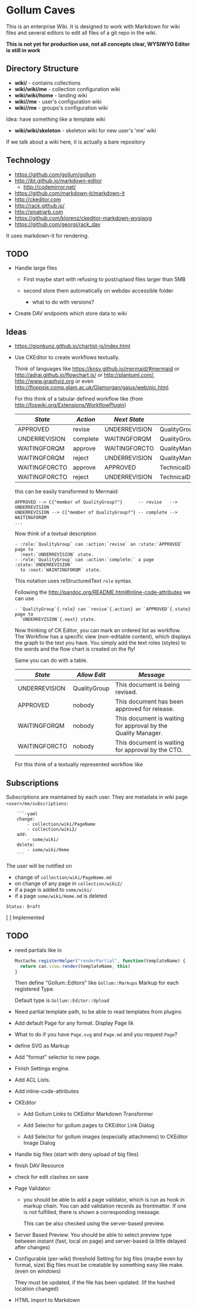 # Gollum Caves

This is an enterprise Wiki.  It is designed to work with Markdown for wiki files and several
editors to edit all files of a git repo in the wiki.  

**This is not yet for production use, not all concepts clear,  WYSIWYG Editor is still in work**
## Directory Structure

- **wiki/** - contains collections
- **wiki/wiki/me** - collection configuration wiki
- **wiki/wiki/home** - landing wiki
- **wiki/<user>/me** - user's configuration wiki
- **wiki/<group>/me** - groups's configuration wiki

Idea: have something like a template wiki

- **wiki/wiki/skeleton** - skeleton wiki for new user's 'me' wiki

If we talk about a wiki here, it is actually a bare repository

## Technology

- https://github.com/gollum/gollum
- http://jbt.github.io/markdown-editor
  - http://codemirror.net/
- https://github.com/markdown-it/markdown-it
- http://ckeditor.com
- http://rack.github.io/
- http://sinatrarb.com
- https://github.com/klorenz/ckeditor-markdown-wysiwyg
- https://github.com/georgi/rack_dav

It uses markdown-it for rendering.

## TODO

- Handle large files

  - First maybe start with refusing to post/uplaod files larger
    than 5MB

  - second store them automatically on webdav accessible folder
    - what to do with versions?

- Create DAV endpoints which store data to wiki

## Ideas

- https://gionkunz.github.io/chartist-js/index.html

- Use CKEditor to create workflows textually.

  Think of languages like https://knsv.github.io/mermaid/#mermaid or http://adrai.github.io/flowchart.js/
  or http://plantuml.com/, http://www.graphviz.org or even
  http://floppsie.comp.glam.ac.uk/Glamorgan/gaius/web/pic.html.

  For this think of a tabular defined workflow like (from http://foswiki.org/Extensions/WorkflowPlugin)

  |  *State*      | *Action* | *Next State*  | *Allowed*                        |
  |---------------|----------|---------------|----------------------------------|
  | APPROVED      | revise   | UNDERREVISION | QualityGroup                     |
  | UNDERREVISION | complete | WAITINGFORQM  | QualityGroup                     |
  | WAITINGFORQM  | approve  | WAITINGFORCTO | QualityManager                   |
  | WAITINGFORQM  | reject   | UNDERREVISION | QualityManager,QualityGroup      |
  | WAITINGFORCTO | approve  | APPROVED      | TechnicalDirector                |
  | WAITINGFORCTO | reject   | UNDERREVISION | TechnicalDirector,QualityManager |

  this can be easily transformed to Mermaid:

      APPROVED --> C{"member of QualityGroup?"}      -- revise   --> UNDERREVISION
      UNDERREVISION --> C{"member of QualityGroup?"} -- complete --> WAITINGFORQM
      ...

  Now think of a textual description

  ```
  - :role:`QualityGroup` can :action:`revise` an :state:`APPROVED` page to
    :next:`UNDERREVISION` state.
  - :role:`QualityGroup` can :action:`complete:` a page :state:`UNDERREVISION`
    to :next:`WAINTINGFORQM` state.
  ```
  This notation uses reStructuredText `role` syntax.  

  Following the http://pandoc.org/README.html#inline-code-attributes we can use
  ```
  - `QualityGroup`{.role} can `revise`{.action} an `APPROVED`{.state} page to
    `UNDERREVISION`{.next} state.
  ```

  Now thinking of CK Editor, you can mark an ordered list as workflow.  The
  Workflow has a specific view (non-editable content), which displays the
  graph to the text you have.  You simply add the text roles (styles) to
  the words and the flow chart is created on the fly!

  Same you can do with a table.


  | *State*       | *Allow Edit* | *Message*  |
  |---------------|----------|---------------|
  | UNDERREVISION | QualityGroup | This document is being revised.              |
  | APPROVED      | nobody       | This document has been approved for release. |
  | WAITINGFORQM  | nobody       | This document is waiting for approval by the Quality Manager. |
  | WAITINGFORCTO | nobody       | This document is waiting for approval by the CTO.|


  For this think of a textually represented workflow like


## Subscriptions

Subscriptions are maintained by each user.  They are metadata in
wiki page `<user>/me/subscriptions`:

~~~
    ```-yaml
    change:
        - collection/wiki/PageName
        - collection/wiki2/
    add:
        - some/wiki/
    delete:
        - some/wiki/Home
    ```
~~~

The user will be notified on

- change of `collection/wiki/PageName.md`
- on change of any page in `collection/wiki2/`
- if a page is added to `some/wiki/`
- if a page `some/wiki/Home.md` is deleted

```-yaml
Status: Draft
```

[ ] Implemented


## TODO

- need partials like in

  ~~~js
  Mustache.registerHelper("renderPartial", function(templateName) {
    return can.view.render(templateName, this)
  }
  ~~~

  Then define "Gollum::Editors" like `Gollum::Markups` Markup for each
  registered Type.

  Default type is `Gollum::Editor::Upload`

- Need partial template path, to be able to read templates from plugins

- Add default Page for any format.  Display Page lik

- What to do if you have `Page.svg` and `Page.md` and you request `Page`?

- define SVG as Markup

- Add "format" selector to new page.

- Finish Settings engine.

- Add ACL Lists.

- Add inline-code-attributes

- CKEditor

  - Add Gollum Links to CKEditor Markdown Transformer

  - Add Selector for gollum pages to CKEditor Link Dialog

  - Add Selector for gollum images (especially attachmens)
    to CKEditor Image Dialog

- Handle big files (start with deny upload of big files)

- finish DAV Resource

- check for edit clashes on save

- Page Validator:

  - you should be able to add a page validator, which is run as hook in
    markup chain.  You can add validation records as frontmatter.  If one
    is not fulfilled, there is shown a corresponding message.

    This can be also checked using the server-based preview.

- Server Based Preview.  You should be able to select preview type between
  instant (fast, local on page) and server-based (a little delayed after
  changes)

- Configurable (per-wiki) threshold Setting for big files (maybe even by format, size)
  Big files must be creatable by something easy like make. (even on windows)

  They must be updated, if the file has been updated.  (If the hashed location changed)

- HTML import to Markdown
